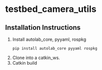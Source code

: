 # testbed_camera_utils

## Installation Instructions
1. Install autolab_core, pyyaml, rospkg
    ```
    pip install autolab_core pyyaml rospkg
    ```
2. Clone into a catkin_ws.
3. Catkin build